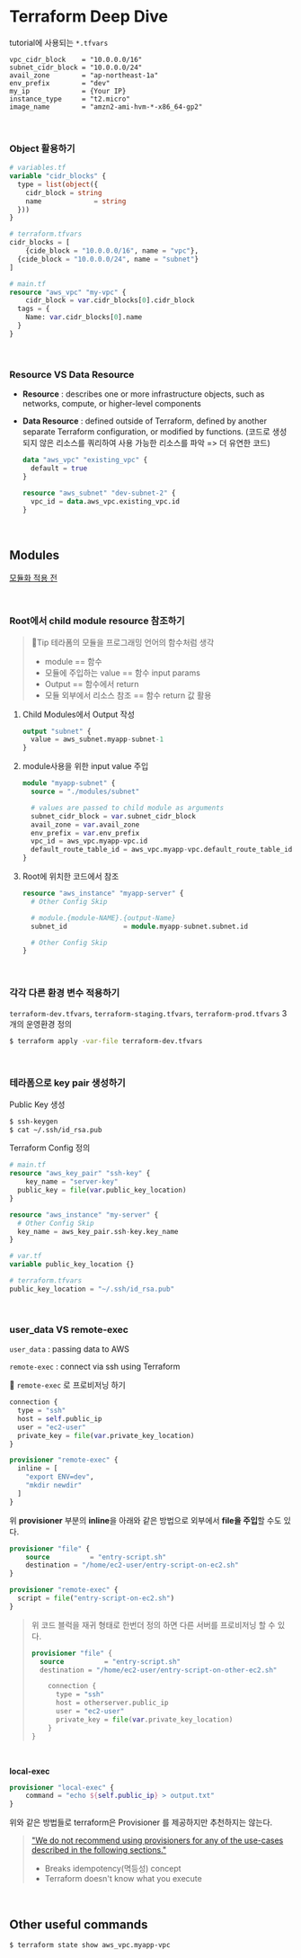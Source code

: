 # Terraform Deep Dive

tutorial에 사용되는 `*.tfvars`

```
vpc_cidr_block    = "10.0.0.0/16"
subnet_cidr_block = "10.0.0.0/24"
avail_zone        = "ap-northeast-1a"
env_prefix        = "dev"
my_ip             = {Your IP}
instance_type     = "t2.micro"
image_name        = "amzn2-ami-hvm-*-x86_64-gp2"
```

<br>

### Object 활용하기

```terraform
# variables.tf
variable "cidr_blocks" {
  type = list(object({
    cidr_block = string
    name			 = string
  }))
}

# terraform.tfvars
cidr_blocks = [
	{cide_block = "10.0.0.0/16", name = "vpc"},
  {cide_block = "10.0.0.0/24", name = "subnet"}
]

# main.tf
resource "aws_vpc" "my-vpc" {
	cidr_block = var.cidr_blocks[0].cidr_block
  tags = {
  	Name: var.cidr_blocks[0].name
  }
}
```

<br>

### Resource VS Data Resource

- **Resource** : describes one or more infrastructure objects, such as networks, compute, or higher-level components

- **Data Resource** : defined outside of Terraform, defined by another separate Terraform configuration, or modified by functions. (코드로 생성되지 않은 리소스를 쿼리하여 사용 가능한 리소스를 파악 => 더 유연한 코드)

  ```terraform
  data "aws_vpc" "existing_vpc" {
  	default = true
  }

  resource "aws_subnet" "dev-subnet-2" {
  	vpc_id = data.aws_vpc.existing_vpc.id
  }
  ```

<br>

## Modules

[모듈화 적용 전](https://github.com/heuristicwave/TIL-DevOps/commit/f1a473870a8772b1955e50df02aa0d59e68b4e15#diff-65b0bc5c3ab652135b86cb73c39967f6a4f9da98ee48eac716c1ca736ab3e6e1)

<br>

### Root에서 child module resource 참조하기

> 📍Tip 테라폼의 모듈을 프로그래밍 언어의 함수처럼 생각 <br>
>
> - module == 함수
> - 모듈에 주입하는 value == 함수 input params
> - Output == 함수에서 return
> - 모듈 외부에서 리소스 참조 == 함수 return 값 활용

1. Child Modules에서 Output 작성

   ```terraform
   output "subnet" {
     value = aws_subnet.myapp-subnet-1
   }
   ```

2. module사용을 위한 input value 주입

   ```terraform
   module "myapp-subnet" {
     source = "./modules/subnet"

     # values are passed to child module as arguments
     subnet_cidr_block = var.subnet_cidr_block
     avail_zone = var.avail_zone
     env_prefix = var.env_prefix
     vpc_id = aws_vpc.myapp-vpc.id
     default_route_table_id = aws_vpc.myapp-vpc.default_route_table_id
   }
   ```

3. Root에 위치한 코드에서 참조

   ```terraform
   resource "aws_instance" "myapp-server" {
     # Other Config Skip

     # module.{module-NAME}.{output-Name}
     subnet_id              = module.myapp-subnet.subnet.id

     # Other Config Skip
   }
   ```

<br>

### 각각 다른 환경 변수 적용하기

`terraform-dev.tfvars`, `terraform-staging.tfvars`, `terraform-prod.tfvars` 3개의 운영환경 정의

```sh
$ terraform apply -var-file terraform-dev.tfvars
```

<br>

### 테라폼으로 key pair 생성하기

Public Key 생성

```sh
$ ssh-keygen
$ cat ~/.ssh/id_rsa.pub
```

Terraform Config 정의

```terraform
# main.tf
resource "aws_key_pair" "ssh-key" {
	key_name = "server-key"
  public_key = file(var.public_key_location)
}

resource "aws_instance" "my-server" {
  # Other Config Skip
  key_name = aws_key_pair.ssh-key.key_name
}

# var.tf
variable public_key_location {}

# terraform.tfvars
public_key_location = "~/.ssh/id_rsa.pub"
```

<br>

### user_data VS remote-exec

`user_data` : passing data to AWS

`remote-exec` : connect via ssh using Terraform

🔌 `remote-exec` 로 프로비저닝 하기

```terraform
connection {
  type = "ssh"
  host = self.public_ip
  user = "ec2-user"
  private_key = file(var.private_key_location)
}

provisioner "remote-exec" {
  inline = [
    "export ENV=dev",
    "mkdir newdir"
  ]
}
```

위 **provisioner** 부분의 **inline**을 아래와 같은 방법으로 외부에서 **file을 주입**할 수도 있다.

```terraform
provisioner "file" {
	source 			= "entry-script.sh"
	destination = "/home/ec2-user/entry-script-on-ec2.sh"
}

provisioner "remote-exec" {
  script = file("entry-script-on-ec2.sh")
}
```

> 위 코드 블럭을 재귀 형태로 한번더 정의 하면 다른 서버를 프로비저닝 할 수 있다.
>
> ```terraform
> provisioner "file" {
> 	source 			= "entry-script.sh"
> 	destination = "/home/ec2-user/entry-script-on-other-ec2.sh"
>
>     connection {
>       type = "ssh"
>       host = otherserver.public_ip
>       user = "ec2-user"
>       private_key = file(var.private_key_location)
>     }
> }
> ```

<br>

**local-exec**

```terraform
provisioner "local-exec" {
    command = "echo ${self.public_ip} > output.txt"
}
```

위와 같은 방법들로 terraform은 Provisioner 를 제공하지만 추천하지는 않는다.

> ["We do not recommend using provisioners for any of the use-cases described in the following sections."](https://www.terraform.io/docs/language/resources/provisioners/syntax.html)
>
> - Breaks idempotency(멱등성) concept
> - Terraform doesn't know what you execute

<br>

## Other useful commands

```sh
$ terraform state show aws_vpc.myapp-vpc
```
